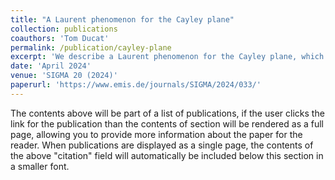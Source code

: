 ```yaml
---
title: "A Laurent phenomenon for the Cayley plane"
collection: publications
coauthors: 'Tom Ducat'
permalink: /publication/cayley-plane
excerpt: 'We describe a Laurent phenomenon for the Cayley plane, which is the homogeneous variety associated to the cominuscule representation of $$E_6$$. The corresponding Laurent phenomenon algebra has finite type and appears in a natural sequence of LPAs indexed by the $$E_n$$ Dynkin diagrams for $$n\leq 6$$. We conjecture the existence of a further finite type LPA, associated to the Freudenthal variety of type $$E_7$$.'
date: 'April 2024'
venue: 'SIGMA 20 (2024)'
paperurl: 'https://www.emis.de/journals/SIGMA/2024/033/'
---
```


The contents above will be part of a list of publications, if the user clicks the link for the publication than the contents of section will be rendered as a full page, allowing you to provide more information about the paper for the reader. When publications are displayed as a single page, the contents of the above "citation" field will automatically be included below this section in a smaller font.
